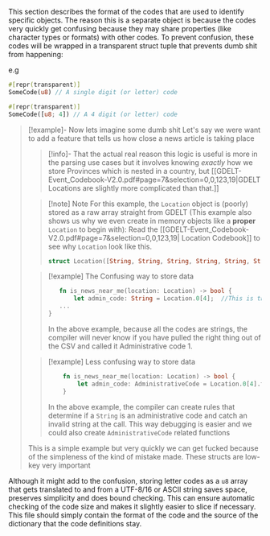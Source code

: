 This section describes the format of the codes that are used to identify specific objects. The reason this is a separate object is because the codes very quickly get confusing because they may share properties (like character types or formats) with other codes. To prevent confusion, these codes will be wrapped in a transparent struct tuple that prevents dumb shit from happening:

e.g 
```rust
#[repr(transparent)] 
SomeCode(u8) // A single digit (or letter) code

#[repr(transparent)]
SomeCode([u8; 4]) // A 4 digit (or letter) code
```

> [!example]- Now lets imagine some dumb shit
> Let's say we were want to add a feature that tells us how close a news article is taking place 
> > [!info]- 
> > That the actual real reason this logic is useful is more in the parsing use cases but it involves knowing _exactly_ how we store Provinces which is nested in a country, but [[GDELT-Event_Codebook-V2.0.pdf#page=7&selection=0,0,123,19|GDELT Locations are slightly more complicated than that.]] 
> 
> > [!note] Note
> > For this example, the `Location` object is (poorly) stored as a raw array straight from GDELT (This example also shows us why we even create in memory objects like a **proper** `Location` to begin with):
> > Read the [[GDELT-Event_Codebook-V2.0.pdf#page=7&selection=0,0,123,19| Location Codebook]] to see why `Location` look like this.
> >  ```rust
> >  struct Location([String, String, String, String, String, String, String, String]); //Can you see how fucked this looks already dude.
> > ```
> 
> > [!example] The Confusing way to store data
> >  ```rust
> > 	fn is_news_near_me(location: Location) -> bool {
> > 	 	let admin_code: String = Location.0[4];  //This is the wrong index for ADMIN CODE but the compiler will never know because its not checking if its an Admin code
> > 	...
> > }
> > ```
> > In the above example, because all the codes are strings, the compiler will never know if you have pulled the right thing out of the CSV and called it Administrative code 1.
> 
> > [!example] Less confusing way to store data
> > ```rust
> > 	fn is_news_near_me(location: Location) -> bool {
> > 		let admin_code: AdministrativeCode = Location.0[4].to_administrative_code(); // Now the compiler will check to see if the String can actually turn into an Administrative code.
> > 	}
> >```
>> In the above example, the compiler can create rules that determine if a `String` is an administrative code and catch an invalid string at the call. This way debugging is easier and we could also create `AdministrativeCode` related functions
> 
> This is a simple example but very quickly we can get fucked because of the simpleness of the kind of mistake made. These structs are low-key very important

Although it might add to the confusion, storing letter codes as a `u8` array that gets translated to and from a UTF-8/16 or ASCII string saves space, preserves simplicity and does bound checking. This can ensure automatic checking of the code size and makes it slightly easier to slice if necessary. This file should simply contain the format of the code and the source of the dictionary that the code definitions stay.